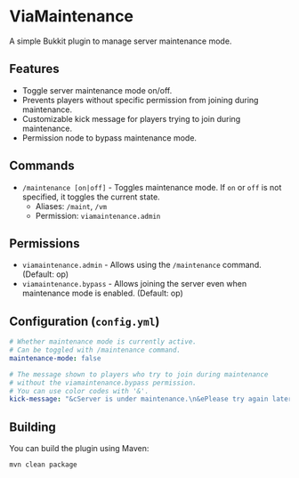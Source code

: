 # ViaMaintenance

A simple Bukkit plugin to manage server maintenance mode.

## Features

*   Toggle server maintenance mode on/off.
*   Prevents players without specific permission from joining during maintenance.
*   Customizable kick message for players trying to join during maintenance.
*   Permission node to bypass maintenance mode.

## Commands

*   `/maintenance [on|off]` - Toggles maintenance mode. If `on` or `off` is not specified, it toggles the current state.
    *   Aliases: `/maint`, `/vm`
    *   Permission: `viamaintenance.admin`

## Permissions

*   `viamaintenance.admin` - Allows using the `/maintenance` command. (Default: op)
*   `viamaintenance.bypass` - Allows joining the server even when maintenance mode is enabled. (Default: op)

## Configuration (`config.yml`)

```yaml
# Whether maintenance mode is currently active.
# Can be toggled with /maintenance command.
maintenance-mode: false

# The message shown to players who try to join during maintenance
# without the viamaintenance.bypass permission.
# You can use color codes with '&'.
kick-message: "&cServer is under maintenance.\n&ePlease try again later."
```

## Building

You can build the plugin using Maven:
```bash
mvn clean package
``` 